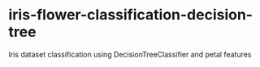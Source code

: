 # iris-flower-classification-decision-tree
Iris dataset classification using DecisionTreeClassifier and petal features
